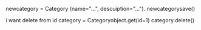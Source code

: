 newcategory = Category (name="...", descuiption="...").
newcategorysave()


i want delete from id
category = Categoryobject.get(id=1)
category.delete()